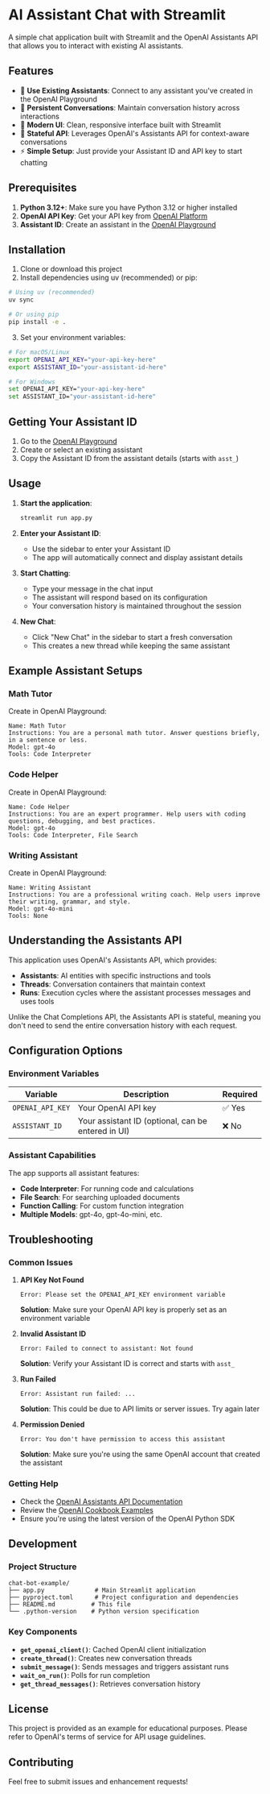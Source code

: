 # AI Assistant Chat with Streamlit

A simple chat application built with Streamlit and the OpenAI Assistants API that allows you to interact with existing AI assistants.

## Features

- 🤖 **Use Existing Assistants**: Connect to any assistant you've created in the OpenAI Playground
- 💬 **Persistent Conversations**: Maintain conversation history across interactions
- 🎨 **Modern UI**: Clean, responsive interface built with Streamlit
- 🔄 **Stateful API**: Leverages OpenAI's Assistants API for context-aware conversations
- ⚡ **Simple Setup**: Just provide your Assistant ID and API key to start chatting

## Prerequisites

1. **Python 3.12+**: Make sure you have Python 3.12 or higher installed
2. **OpenAI API Key**: Get your API key from [OpenAI Platform](https://platform.openai.com/)
3. **Assistant ID**: Create an assistant in the [OpenAI Playground](https://platform.openai.com/playground)

## Installation

1. Clone or download this project
2. Install dependencies using uv (recommended) or pip:

```bash
# Using uv (recommended)
uv sync

# Or using pip
pip install -e .
```

3. Set your environment variables:

```bash
# For macOS/Linux
export OPENAI_API_KEY="your-api-key-here"
export ASSISTANT_ID="your-assistant-id-here"

# For Windows
set OPENAI_API_KEY="your-api-key-here"
set ASSISTANT_ID="your-assistant-id-here"
```

## Getting Your Assistant ID

1. Go to the [OpenAI Playground](https://platform.openai.com/playground)
2. Create or select an existing assistant
3. Copy the Assistant ID from the assistant details (starts with `asst_`)

## Usage

1. **Start the application**:
   ```bash
   streamlit run app.py
   ```

2. **Enter your Assistant ID**:
   - Use the sidebar to enter your Assistant ID
   - The app will automatically connect and display assistant details

3. **Start Chatting**:
   - Type your message in the chat input
   - The assistant will respond based on its configuration
   - Your conversation history is maintained throughout the session

4. **New Chat**:
   - Click "New Chat" in the sidebar to start a fresh conversation
   - This creates a new thread while keeping the same assistant

## Example Assistant Setups

### Math Tutor
Create in OpenAI Playground:
```
Name: Math Tutor
Instructions: You are a personal math tutor. Answer questions briefly, in a sentence or less.
Model: gpt-4o
Tools: Code Interpreter
```

### Code Helper
Create in OpenAI Playground:
```
Name: Code Helper
Instructions: You are an expert programmer. Help users with coding questions, debugging, and best practices.
Model: gpt-4o
Tools: Code Interpreter, File Search
```

### Writing Assistant
Create in OpenAI Playground:
```
Name: Writing Assistant
Instructions: You are a professional writing coach. Help users improve their writing, grammar, and style.
Model: gpt-4o-mini
Tools: None
```

## Understanding the Assistants API

This application uses OpenAI's Assistants API, which provides:

- **Assistants**: AI entities with specific instructions and tools
- **Threads**: Conversation containers that maintain context
- **Runs**: Execution cycles where the assistant processes messages and uses tools

Unlike the Chat Completions API, the Assistants API is stateful, meaning you don't need to send the entire conversation history with each request.

## Configuration Options

### Environment Variables

| Variable | Description | Required |
|----------|-------------|----------|
| `OPENAI_API_KEY` | Your OpenAI API key | ✅ Yes |
| `ASSISTANT_ID` | Your assistant ID (optional, can be entered in UI) | ❌ No |

### Assistant Capabilities

The app supports all assistant features:
- **Code Interpreter**: For running code and calculations
- **File Search**: For searching uploaded documents
- **Function Calling**: For custom function integration
- **Multiple Models**: gpt-4o, gpt-4o-mini, etc.

## Troubleshooting

### Common Issues

1. **API Key Not Found**
   ```
   Error: Please set the OPENAI_API_KEY environment variable
   ```
   **Solution**: Make sure your OpenAI API key is properly set as an environment variable

2. **Invalid Assistant ID**
   ```
   Error: Failed to connect to assistant: Not found
   ```
   **Solution**: Verify your Assistant ID is correct and starts with `asst_`

3. **Run Failed**
   ```
   Error: Assistant run failed: ...
   ```
   **Solution**: This could be due to API limits or server issues. Try again later

4. **Permission Denied**
   ```
   Error: You don't have permission to access this assistant
   ```
   **Solution**: Make sure you're using the same OpenAI account that created the assistant

### Getting Help

- Check the [OpenAI Assistants API Documentation](https://platform.openai.com/docs/assistants/overview)
- Review the [OpenAI Cookbook Examples](https://cookbook.openai.com/examples/assistants_api_overview_python)
- Ensure you're using the latest version of the OpenAI Python SDK

## Development

### Project Structure
```
chat-bot-example/
├── app.py              # Main Streamlit application
├── pyproject.toml      # Project configuration and dependencies
├── README.md          # This file
└── .python-version    # Python version specification
```

### Key Components

- **`get_openai_client()`**: Cached OpenAI client initialization
- **`create_thread()`**: Creates new conversation threads
- **`submit_message()`**: Sends messages and triggers assistant runs
- **`wait_on_run()`**: Polls for run completion
- **`get_thread_messages()`**: Retrieves conversation history

## License

This project is provided as an example for educational purposes. Please refer to OpenAI's terms of service for API usage guidelines.

## Contributing

Feel free to submit issues and enhancement requests!
